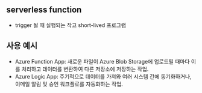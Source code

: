 ## serverless function
- trigger 될 때 실행되는 작고 short-lived 프로그램

## 사용 예시
- Azure Function App: 새로운 파일이 Azure Blob Storage에 업로드될 때마다 이를 처리하고 데이터를 변환하여 다른 저장소에 저장하는 작업.
- Azure Logic App: 주기적으로 데이터를 가져와 여러 시스템 간에 동기화하거나, 이메일 알림 및 승인 워크플로를 자동화하는 작업.
